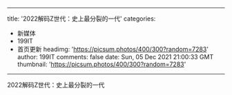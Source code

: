 
---
title: '2022解码Z世代：史上最分裂的一代'
categories: 
 - 新媒体
 - 199IT
 - 首页更新
headimg: 'https://picsum.photos/400/300?random=7283'
author: 199IT
comments: false
date: Sun, 05 Dec 2021 21:00:33 GMT
thumbnail: 'https://picsum.photos/400/300?random=7283'
---

<div>   
2022解码Z世代：史上最分裂的一代  
</div>
            